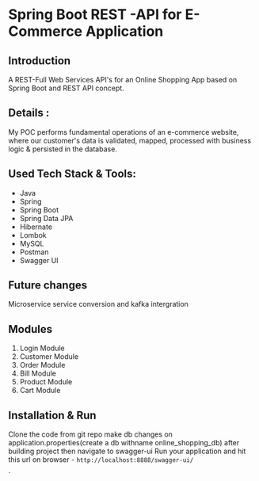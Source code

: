 # Spring Boot REST -API for E-Commerce Application

## Introduction
A REST-Full Web Services API's for an Online Shopping App based on Spring Boot and REST API concept. 
## Details :
My POC performs fundamental operations of an e-commerce website, where our customer's data is validated, mapped, processed with business logic & persisted in the database.

## Used Tech Stack & Tools:

- Java
- Spring
- Spring Boot
- Spring Data JPA
- Hibernate
- Lombok
- MySQL
- Postman
- Swagger UI

## Future changes
Microservice service conversion and kafka intergration
## Modules
1. Login Module
2. Customer Module
3. Order Module
4. Bill Module
5. Product Module
6. Cart Module

## Installation & Run
Clone the code from git repo
make db changes on application.properties(create a db withname online_shopping_db)
after building project then navigate to swagger-ui
Run your application and hit this url on browser - `http://localhost:8888/swagger-ui/`

`
